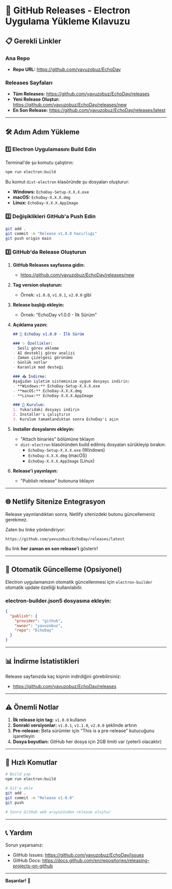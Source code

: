 # 🚀 GitHub Releases - Electron Uygulama Yükleme Kılavuzu

## 📋 Gerekli Linkler

### Ana Repo
- **Repo URL:** https://github.com/yavuzobuz/EchoDay

### Releases Sayfaları
- **Tüm Releases:** https://github.com/yavuzobuz/EchoDay/releases
- **Yeni Release Oluştur:** https://github.com/yavuzobuz/EchoDay/releases/new
- **En Son Release:** https://github.com/yavuzobuz/EchoDay/releases/latest

---

## 🛠️ Adım Adım Yükleme

### 1️⃣ Electron Uygulamasını Build Edin

Terminal'de şu komutu çalıştırın:

```bash
npm run electron:build
```

Bu komut `dist-electron` klasöründe şu dosyaları oluşturur:
- **Windows:** `EchoDay-Setup-X.X.X.exe`
- **macOS:** `EchoDay-X.X.X.dmg`
- **Linux:** `EchoDay-X.X.X.AppImage`

### 2️⃣ Değişiklikleri GitHub'a Push Edin

```bash
git add .
git commit -m "Release v1.0.0 hazırlığı"
git push origin main
```

### 3️⃣ GitHub'da Release Oluşturun

1. **GitHub Releases sayfasına gidin:**
   - https://github.com/yavuzobuz/EchoDay/releases/new

2. **Tag version oluşturun:**
   - Örnek: `v1.0.0`, `v1.0.1`, `v2.0.0` gibi

3. **Release başlığı ekleyin:**
   - Örnek: "EchoDay v1.0.0 - İlk Sürüm"

4. **Açıklama yazın:**
   ```markdown
   ## 🎉 EchoDay v1.0.0 - İlk Sürüm
   
   ### ✨ Özellikler:
   - Sesli görev ekleme
   - AI destekli görev analizi
   - Zaman çizelgesi görünümü
   - Günlük notlar
   - Karanlık mod desteği
   
   ### 📥 İndirme:
   Aşağıdan işletim sisteminize uygun dosyayı indirin:
   - **Windows:** EchoDay-Setup-X.X.X.exe
   - **macOS:** EchoDay-X.X.X.dmg
   - **Linux:** EchoDay-X.X.X.AppImage
   
   ### 📝 Kurulum:
   1. Yukarıdaki dosyayı indirin
   2. Installer'ı çalıştırın
   3. Kurulum tamamlandıktan sonra EchoDay'i açın
   ```

5. **Installer dosyalarını ekleyin:**
   - "Attach binaries" bölümüne tıklayın
   - `dist-electron` klasöründen build edilmiş dosyaları sürükleyip bırakın:
     - `EchoDay-Setup-X.X.X.exe` (Windows)
     - `EchoDay-X.X.X.dmg` (macOS)
     - `EchoDay-X.X.X.AppImage` (Linux)

6. **Release'i yayınlayın:**
   - "Publish release" butonuna tıklayın

---

## 🌐 Netlify Sitenize Entegrasyon

Release yayınlandıktan sonra, Netlify sitenizdeki butonu güncellemeniz gerekmez. 

Zaten bu linke yönlendiriyor:
```
https://github.com/yavuzobuz/EchoDay/releases/latest
```

Bu link **her zaman en son release'i** gösterir!

---

## 🔄 Otomatik Güncelleme (Opsiyonel)

Electron uygulamanızın otomatik güncellenmesi için `electron-builder` otomatik update özelliği kullanılabilir.

### electron-builder.json5 dosyasına ekleyin:

```json
{
  "publish": {
    "provider": "github",
    "owner": "yavuzobuz",
    "repo": "EchoDay"
  }
}
```

---

## 📊 İndirme İstatistikleri

Release sayfanızda kaç kişinin indirdiğini görebilirsiniz:
- https://github.com/yavuzobuz/EchoDay/releases

---

## ⚠️ Önemli Notlar

1. **İlk release için tag:** `v1.0.0` kullanın
2. **Sonraki versiyonlar:** `v1.0.1`, `v1.1.0`, `v2.0.0` şeklinde artırın
3. **Pre-release:** Beta sürümler için "This is a pre-release" kutucuğunu işaretleyin
4. **Dosya boyutları:** GitHub her dosya için 2GB limiti var (yeterli olacaktır)

---

## 🎯 Hızlı Komutlar

```bash
# Build yap
npm run electron:build

# Git'e ekle
git add .
git commit -m "Release v1.0.0"
git push

# Sonra GitHub web arayüzünden release oluştur
```

---

## 📞 Yardım

Sorun yaşarsanız:
- GitHub Issues: https://github.com/yavuzobuz/EchoDay/issues
- GitHub Docs: https://docs.github.com/en/repositories/releasing-projects-on-github

---

**Başarılar!** 🚀
